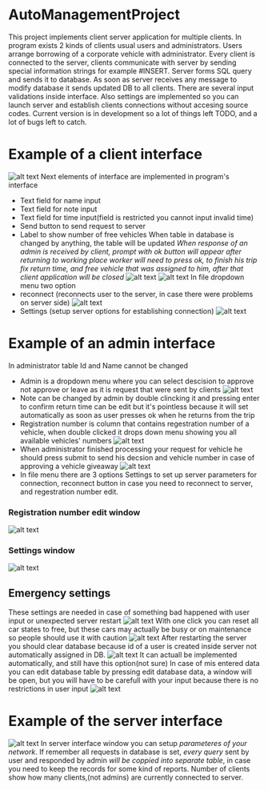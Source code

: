 # AutoManagementProject
This project implements client server application for multiple clients. In program exists 2 kinds of clients usual users and administrators.
Users arrange borrowing of a corporate vehicle with administrator.
Every client is connected to the server, clients communicate with server by sending special information strings for example #INSERT. Server forms SQL query
and sends it to database. As soon as server receives any message to modify database it sends updated DB to all clients. There are several input validations inside interface.
Also settings are implemented so you can launch server and establish clients connections without accesing source codes.
Current version is in development so a lot of things left TODO, and a lot of bugs left to catch.
# Example of a client interface
![alt text](https://github.com/KabaevRoman/VehicleManagementProject/blob/master/Client%20Examples/%D0%A1%D0%BD%D0%B8%D0%BC%D0%BE%D0%BA%20%D1%8D%D0%BA%D1%80%D0%B0%D0%BD%D0%B0%202021-08-08%20%D0%B2%2020.35.14.png)
Next elements of interface are implemented in program's interface
* Text field for name input
* Text field for note input
* Text field for time input(field is restricted you cannot input invalid time)
* Send button to send request to server 
* Label to show number of free vehicles
When table in database is changed by anything, the table will be updated
*When response of an admin is received by client, prompt with ok button will appear after returning to working place worker will need to press ok, to finish his trip fix return time, and free vehicle that was assigned to him, after that client application will be closed*
![alt text](https://github.com/KabaevRoman/VehicleManagementProject/blob/master/Client%20Examples/%D0%A1%D0%BD%D0%B8%D0%BC%D0%BE%D0%BA%20%D1%8D%D0%BA%D1%80%D0%B0%D0%BD%D0%B0%202021-08-08%20%D0%B2%2020.35.47.png)
![alt text](https://github.com/KabaevRoman/VehicleManagementProject/blob/master/Client%20Examples/%D0%A1%D0%BD%D0%B8%D0%BC%D0%BE%D0%BA%20%D1%8D%D0%BA%D1%80%D0%B0%D0%BD%D0%B0%202021-08-08%20%D0%B2%2020.37.22.png)
In file dropdown menu two option
* reconnect (reconnects user to the server, in case there were problems on server side)
![alt text](https://github.com/KabaevRoman/VehicleManagementProject/blob/master/Client%20Examples/%D0%A1%D0%BD%D0%B8%D0%BC%D0%BE%D0%BA%20%D1%8D%D0%BA%D1%80%D0%B0%D0%BD%D0%B0%202021-08-08%20%D0%B2%2022.01.11.png)
* Settings (setup server options for establishing connection)
![alt text](https://github.com/KabaevRoman/VehicleManagementProject/blob/master/Client%20Examples/%D0%A1%D0%BD%D0%B8%D0%BC%D0%BE%D0%BA%20%D1%8D%D0%BA%D1%80%D0%B0%D0%BD%D0%B0%202021-08-08%20%D0%B2%2022.11.08.png)

# Example of an admin interface
In administrator table Id and Name cannot be changed
* Admin is a dropdown menu where you can select descision to approve not approve or leave as it is request that were sent by clients
![alt text](https://github.com/KabaevRoman/VehicleManagementProject/blob/master/Client%20Examples/%D0%A1%D0%BD%D0%B8%D0%BC%D0%BE%D0%BA%20%D1%8D%D0%BA%D1%80%D0%B0%D0%BD%D0%B0%202021-08-08%20%D0%B2%2020.36.12.png)
* Note can be changed by admin by double clincking it and pressing enter to confirm return time can be edit but it's pointless because it will set automatically as soon as user presses ok when he returns from the trip
* Registration number is column that contains regestration number of a vehicle, when double clicked it drops down menu showing you all available vehicles' numbers
![alt text](https://github.com/KabaevRoman/VehicleManagementProject/blob/master/Client%20Examples/%D0%A1%D0%BD%D0%B8%D0%BC%D0%BE%D0%BA%20%D1%8D%D0%BA%D1%80%D0%B0%D0%BD%D0%B0%202021-08-08%20%D0%B2%2020.36.25.png)
* When administrator finished processing your request for vehicle he should press submit to send his decsion and vehicle number in case of approving a vehicle giveaway
![alt text](https://github.com/KabaevRoman/VehicleManagementProject/blob/master/Client%20Examples/%D0%A1%D0%BD%D0%B8%D0%BC%D0%BE%D0%BA%20%D1%8D%D0%BA%D1%80%D0%B0%D0%BD%D0%B0%202021-08-08%20%D0%B2%2020.45.06.png)
* In file menu there are 3 options Settings to set up server parameters for connection, reconnect button in case you need to reconnect to server, and regestration number edit.
### Registration number edit window
![alt text](https://github.com/KabaevRoman/VehicleManagementProject/blob/master/Client%20Examples/%D0%A1%D0%BD%D0%B8%D0%BC%D0%BE%D0%BA%20%D1%8D%D0%BA%D1%80%D0%B0%D0%BD%D0%B0%202021-08-08%20%D0%B2%2020.45.30.png)
### Settings window
![alt text](https://github.com/KabaevRoman/VehicleManagementProject/blob/master/Client%20Examples/%D0%A1%D0%BD%D0%B8%D0%BC%D0%BE%D0%BA%20%D1%8D%D0%BA%D1%80%D0%B0%D0%BD%D0%B0%202021-08-08%20%D0%B2%2020.45.23.png)
## Emergency settings 
These settings are needed in case of something bad happened with user input or unexpected server restart
![alt text](https://github.com/KabaevRoman/VehicleManagementProject/blob/master/Client%20Examples/%D0%A1%D0%BD%D0%B8%D0%BC%D0%BE%D0%BA%20%D1%8D%D0%BA%D1%80%D0%B0%D0%BD%D0%B0%202021-08-08%20%D0%B2%2020.45.52.png)
With one click you can reset all car states to free, but these cars may actually be busy or on maintenance so people should use it with caution
![alt text](https://github.com/KabaevRoman/VehicleManagementProject/blob/master/Client%20Examples/%D0%A1%D0%BD%D0%B8%D0%BC%D0%BE%D0%BA%20%D1%8D%D0%BA%D1%80%D0%B0%D0%BD%D0%B0%202021-08-08%20%D0%B2%2020.46.03.png)
After restarting the server you should clear database because id of a user is created inside server not automatically assigned in DB.
![alt text](https://github.com/KabaevRoman/VehicleManagementProject/blob/master/Client%20Examples/%D0%A1%D0%BD%D0%B8%D0%BC%D0%BE%D0%BA%20%D1%8D%D0%BA%D1%80%D0%B0%D0%BD%D0%B0%202021-08-08%20%D0%B2%2023.12.27.png)
It can actuall be implemented automatically, and still have this option(not sure)
In case of mis entered data you can edit database table by pressing edit database data, a window will be open, but you will have to be carefull with your input because there is no restrictions in user input
![alt text](https://github.com/KabaevRoman/VehicleManagementProject/blob/master/Client%20Examples/%D0%A1%D0%BD%D0%B8%D0%BC%D0%BE%D0%BA%20%D1%8D%D0%BA%D1%80%D0%B0%D0%BD%D0%B0%202021-08-08%20%D0%B2%2020.46.25.png)


# Example of the server interface
![alt text](https://github.com/KabaevRoman/VehicleManagementProject/blob/master/Client%20Examples/%D0%A1%D0%BD%D0%B8%D0%BC%D0%BE%D0%BA%20%D1%8D%D0%BA%D1%80%D0%B0%D0%BD%D0%B0%202021-08-08%20%D0%B2%2020.22.07.png)
In server interface window you can setup *parameteres of your network*. If remember all requests in database is set, *every query* sent by user and responded by admin *will be coppied into separate table*, in case you need to keep the records for some kind of reports. Number of clients show how many clients,(not admins) are currently connected to server.

